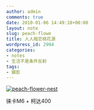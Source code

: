 ```yaml
---
author: admin
comments: true
date: 2010-01-06 14:49:18+00:00
layout: note
slug: peach-flowe
title: 人人暗恋桃花源
wordpress_id: 2994
categories:
- notes
- 生活不是条件反射
tags:
- 摄影
---
```


[![peach-flower-nest](http://farm3.static.flickr.com/2776/4250498277_519819a85c.jpg)](http://www.flickr.com/photos/lookoo/4250498277/)

徕卡M6 + 柯达400
